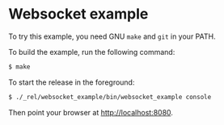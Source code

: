 Websocket example
=================

To try this example, you need GNU `make` and `git` in your PATH.

To build the example, run the following command:

``` bash
$ make
```

To start the release in the foreground:

``` bash
$ ./_rel/websocket_example/bin/websocket_example console
```

Then point your browser at [http://localhost:8080](http://localhost:8080).

